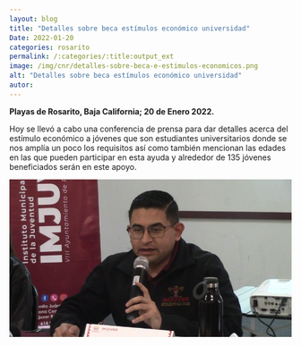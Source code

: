 ```yaml
---
layout: blog
title: "Detalles sobre beca estímulos económico universidad"
Date: 2022-01-20
categories: rosarito
permalink: /:categories/:title:output_ext
image: /img/cnr/detalles-sobre-beca-e-estimulos-economicos.png
alt: "Detalles sobre beca estímulos económico universidad"
autor:
---
```


**Playas de Rosarito, Baja California; 20 de Enero 2022.** 

Hoy se llevó a cabo una conferencia de prensa para dar detalles acerca del estímulo económico a jóvenes que son estudiantes universitarios donde se nos amplía un poco los requisitos así como también mencionan las edades en las que pueden participar en esta ayuda y alrededor de 135 jóvenes beneficiados serán en este apoyo.

<div id="carouselExampleSlidesOnly" class="carousel slide" data-ride="carousel">
  <div class="carousel-inner">
    <div class="carousel-item active">
       <img class="d-block w-100" src="/img/cnr/detalles-sobre-beca-e-estimulos-economicos.png" loading="lazy"  alt="Detalles sobre beca estímulos económico universidad">
    </div>
  </div>
</div>